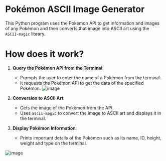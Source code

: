 # Pokémon ASCII Image Generator

This Python program uses the Pokémon API to get information and images of any Pokémon and then converts that image into ASCII art using the `ASCII-magic` library.

# How does it work?

1. **Query the Pokémon API from the Terminal**: 
   - Prompts the user to enter the name of a Pokémon from the terminal.
   - It requests the Pokémon API to get the data of the specified Pokémon.
![image](https://github.com/Deathbeat1/Pokedex_Ascii_magic/assets/92342132/d32cecb9-187b-46b2-aeb3-ec98d7103196)

2. **Conversion to ASCII Art**: 
   - Gets the image of the Pokémon from the API.
   - Uses `ascii-magic` to convert the image to ASCII art and displays it in the terminal.

3. **Display Pokémon Information**:
   - Prints important details of the Pokémon such as its name, ID, height, weight and type on the terminal.

![image](https://github.com/Deathbeat1/Pokedex_Ascii_magic/assets/92342132/e0e704f6-9f68-4c0f-8e2d-2982cb0ad259)


